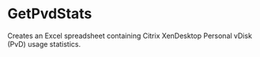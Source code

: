 # GetPvdStats
Creates an Excel spreadsheet containing Citrix XenDesktop Personal vDisk (PvD) usage statistics.
